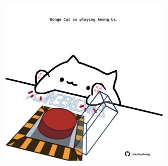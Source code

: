 <!-- built at 09/02/2021, 20:01:55 UTC -->
<p align="center">
  <img width="500" height="500" src="./ReadmeImage.svg">
</p>
